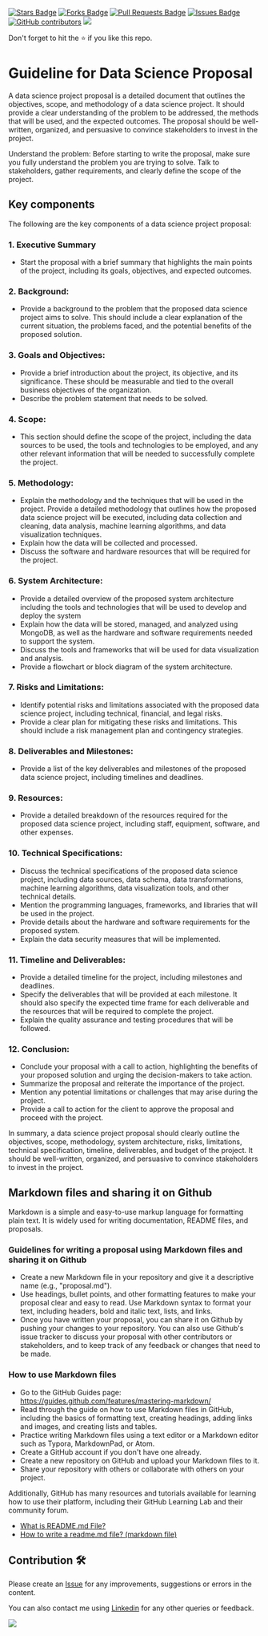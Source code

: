 <a href="https://github.com/drshahizan/special-topic-data-engineering/stargazers"><img src="https://img.shields.io/github/stars/drshahizan/special-topic-data-engineering" alt="Stars Badge"/></a>
<a href="https://github.com/drshahizan/special-topic-data-engineering/network/members"><img src="https://img.shields.io/github/forks/drshahizan/special-topic-data-engineering" alt="Forks Badge"/></a>
<a href="https://github.com/drshahizan/special-topic-data-engineering/pulls"><img src="https://img.shields.io/github/issues-pr/drshahizan/special-topic-data-engineering" alt="Pull Requests Badge"/></a>
<a href="https://github.com/drshahizan/special-topic-data-engineering/issues"><img src="https://img.shields.io/github/issues/drshahizan/special-topic-data-engineering" alt="Issues Badge"/></a>
<a href="https://github.com/drshahizan/special-topic-data-engineering/graphs/contributors"><img alt="GitHub contributors" src="https://img.shields.io/github/contributors/drshahizan/special-topic-data-engineering?color=2b9348"></a>
![](https://visitor-badge.glitch.me/badge?page_id=drshahizan/special-topic-data-engineering)

Don't forget to hit the :star: if you like this repo.

# Guideline for Data Science Proposal

A data science project proposal is a detailed document that outlines the objectives, scope, and methodology of a data science project. It should provide a clear understanding of the problem to be addressed, the methods that will be used, and the expected outcomes. The proposal should be well-written, organized, and persuasive to convince stakeholders to invest in the project.

Understand the problem: Before starting to write the proposal, make sure you fully understand the problem you are trying to solve. Talk to stakeholders, gather requirements, and clearly define the scope of the project.

## Key components
The following are the key components of a data science project proposal:

### 1. Executive Summary
- Start the proposal with a brief summary that highlights the main points of the project, including its goals, objectives, and expected outcomes.

### 2. Background:
- Provide a background to the problem that the proposed data science project aims to solve. This should include a clear explanation of the current situation, the problems faced, and the potential benefits of the proposed solution.

### 3. Goals and Objectives:
- Provide a brief introduction about the project, its objective, and its significance. These should be measurable and tied to the overall business objectives of the organization.
- Describe the problem statement that needs to be solved.

### 4. Scope: 
- This section should define the scope of the project, including the data sources to be used, the tools and technologies to be employed, and any other relevant information that will be needed to successfully complete the project.

### 5. Methodology:
- Explain the methodology and the techniques that will be used in the project. Provide a detailed methodology that outlines how the proposed data science project will be executed, including data collection and cleaning, data analysis, machine learning algorithms, and data visualization techniques.
- Explain how the data will be collected and processed.
- Discuss the software and hardware resources that will be required for the project.

### 6. System Architecture:
- Provide a detailed overview of the proposed system architecture including the tools and technologies that will be used to develop and deploy the system
- Explain how the data will be stored, managed, and analyzed using MongoDB, as well as the hardware and software requirements needed to support the system.
- Discuss the tools and frameworks that will be used for data visualization and analysis.
- Provide a flowchart or block diagram of the system architecture.

### 7. Risks and Limitations:
- Identify potential risks and limitations associated with the proposed data science project, including technical, financial, and legal risks. 
- Provide a clear plan for mitigating these risks and limitations. This should include a risk management plan and contingency strategies.

### 8. Deliverables and Milestones:
- Provide a list of the key deliverables and milestones of the proposed data science project, including timelines and deadlines.

### 9. Resources:
- Provide a detailed breakdown of the resources required for the proposed data science project, including staff, equipment, software, and other expenses.

### 10. Technical Specifications:
- Discuss the technical specifications of the proposed data science project, including data sources, data schema, data transformations, machine learning algorithms, data visualization tools, and other technical details.
- Mention the programming languages, frameworks, and libraries that will be used in the project.
- Provide details about the hardware and software requirements for the proposed system.
- Explain the data security measures that will be implemented.

### 11. Timeline and Deliverables: 
- Provide a detailed timeline for the project, including milestones and deadlines.
- Specify the deliverables that will be provided at each milestone. It should also specify the expected time frame for each deliverable and the resources that will be required to complete the project.
- Explain the quality assurance and testing procedures that will be followed.

### 12. Conclusion:
- Conclude your proposal with a call to action, highlighting the benefits of your proposed solution and urging the decision-makers to take action.
- Summarize the proposal and reiterate the importance of the project.
- Mention any potential limitations or challenges that may arise during the project.
- Provide a call to action for the client to approve the proposal and proceed with the project.

In summary, a data science project proposal should clearly outline the objectives, scope, methodology, system architecture, risks, limitations, technical specification, timeline, deliverables, and budget of the project. It should be well-written, organized, and persuasive to convince stakeholders to invest in the project.

## Markdown files and sharing it on Github
Markdown is a simple and easy-to-use markup language for formatting plain text. It is widely used for writing documentation, README files, and proposals. 

### Guidelines for writing a proposal using Markdown files and sharing it on Github
- Create a new Markdown file in your repository and give it a descriptive name (e.g., "proposal.md").
- Use headings, bullet points, and other formatting features to make your proposal clear and easy to read. Use Markdown syntax to format your text, including headers, bold and italic text, lists, and links.
- Once you have written your proposal, you can share it on Github by pushing your changes to your repository. You can also use Github's issue tracker to discuss your proposal with other contributors or stakeholders, and to keep track of any feedback or changes that need to be made.

### How to use Markdown files

- Go to the GitHub Guides page: https://guides.github.com/features/mastering-markdown/
- Read through the guide on how to use Markdown files in GitHub, including the basics of formatting text, creating headings, adding links and images, and creating lists and tables.
- Practice writing Markdown files using a text editor or a Markdown editor such as Typora, MarkdownPad, or Atom.
- Create a GitHub account if you don't have one already.
- Create a new repository on GitHub and upload your Markdown files to it.
- Share your repository with others or collaborate with others on your project.

Additionally, GitHub has many resources and tutorials available for learning how to use their platform, including their GitHub Learning Lab and their community forum.
- [What is README.md File?](https://www.geeksforgeeks.org/what-is-readme-md-file/)
- [How to write a readme.md file? (markdown file)](https://google.github.io/styleguide/docguide/READMEs.html)

## Contribution 🛠️
Please create an [Issue](https://github.com/drshahizan/special-topic-data-engineering/issues) for any improvements, suggestions or errors in the content.

You can also contact me using [Linkedin](https://www.linkedin.com/in/drshahizan/) for any other queries or feedback.

![](https://visitor-badge.glitch.me/badge?page_id=drshahizan)

